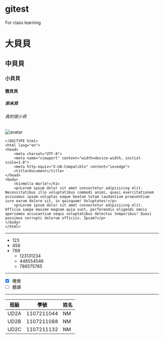 # gitest
For class learning
# 大貝貝
## 中貝貝
### 小貝貝
#### 微貝貝
##### 奈米貝
###### 真的很小貝

![avatar](https://images.plurk.com/2hnR1wlmI3dCeVfhgSfNLF.jpg)

    <!DOCTYPE html>
    <html lang="en">
    <head>
        <meta charset="UTF-8">
        <meta name="viewport" content="width=device-width, initial-scale=1.0">
        <meta http-equiv="X-UA-Compatible" content="ie=edge">
        <title>Document</title>
    </head>
    <body>
        <h1>Hello World!</h1>
        <p>Lorem ipsum dolor sit amet consectetur adipisicing elit. Necessitatibus illo voluptatibus commodi animi, quasi exercitationem     accusamus ipsam voluptas eaque beatae totam laudantium praesentium iure earum dolore sit, in quisquam! Voluptates!</p>
        <p>Lorem ipsum dolor sit amet consectetur adipisicing elit. Officia saepe maxime magnam quia sunt, perferendis eligendi omnis aperiamex accusantium sequi voluptatibus delectus temporibus! Quasi possimus corrupti dolorum officiis. Ipsam?</p>
    </body>
    </html>
    
***
* 123
* 456
* 789
    * 123131234
    * 446554546
    * 786575765
***
- [x] 睡覺
- [ ] 聽課
***
| 班級 |學號|姓名|
| --- | --- | --- |
| UD2A | 1107211044 | NM |
| UD2B | 1107211088 | NM |
| UD2C | 1107211132 | NM |
